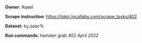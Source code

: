 **Owner**: Aqeel
 
**Scrape instruction**: https://lokic.locallabs.com/scrape_tasks/402

**Dataset**: ky_saac%

**Run commands**: hamster grab 402
_April 2022_
